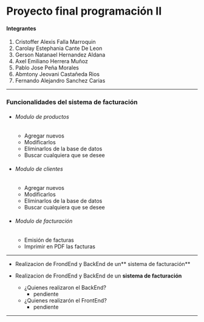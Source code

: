 
# Proyecto final programación II
#### Integrantes

1. Cristoffer Alexis Falla Marroquin
2. Carolay Estephania Cante De Leon
3. Gerson Natanael Hernandez Aldana
4. Axel Emiliano Herrera Muñoz
5. Pablo Jose Peña Morales
6. Abmtony Jeovani Castañeda Rios
7. Fernando Alejandro Sanchez Carias

------------
### Funcionalidades del sistema de facturación
- ###### Modulo de productos
	-  Agregar nuevos
	-  Modificarlos
	- Eliminarlos de la base de datos
	- Buscar cualquiera que se desee
- ###### Modulo de clientes
	-  Agregar nuevos
	-  Modificarlos
	- Eliminarlos de la base de datos
	- Buscar cualquiera que se desee
- ###### Modulo de facturación
	-  Emisión de facturas
	- Imprimir en PDF las facturas

------------

- Realizacion de FrondEnd y BackEnd de un** sistema de facturación**

- Realizacion de FrondEnd y BackEnd de un **sistema de facturación**

	- ¿Quienes realizaron el BackEnd?
		- pendiente
	- ¿Quienes realizarón el FrontEnd?
		- pendiente

------------
